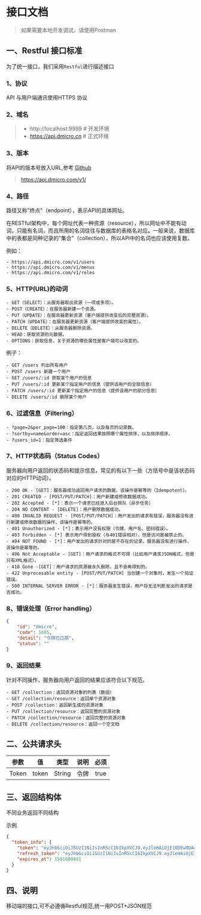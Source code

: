 # 接口文档
> 如果需要本地开发调试，请使用Postman
## 一、Restful 接口标准
为了统一接口，我们采用`Restful`进行描述接口
### 1、协议
API 与用户端通讯使用HTTPS 协议
### 2、域名
> - http://localhost:9999 # 开发环境  
> - https://api.dmicro.cn  # 正式环境     
### 3、版本
将API的版本号放入URL,参考 [Github](https://developer.github.com/v3/media/#request-specific-version)
> https://api.dmicro.com/v1/
### 4、路径
路径又称"终点"（endpoint），表示API的具体网址。

在RESTful架构中，每个网址代表一种资源（resource），所以网址中不能有动词，只能有名词，而且所用的名词往往与数据库的表格名对应。一般来说，数据库中的表都是同种记录的"集合"（collection），所以API中的名词也应该使用复数。

例如：

```
- https://api.dmicro.com/v1/users
- https://api.dmicro.com/v1/menus
- https://api.dmicro.com/v1/roles
```
### 5、HTTP(URL)的动词

```
- GET（SELECT）：从服务器取出资源（一项或多项）。
- POST（CREATE）：在服务器新建一个资源。
- PUT（UPDATE）：在服务器更新资源（客户端提供改变后的完整资源）。
- PATCH（UPDATE）：在服务器更新资源（客户端提供改变的属性）。
- DELETE（DELETE）：从服务器删除资源。
- HEAD：获取资源的元数据。
- OPTIONS：获取信息，关于资源的哪些属性是客户端可以改变的。
```

例子：

```
- GET /users 列出所有用户
- POST /users 新建一个用户
- GET /users/:id 获取某个用户的信息
- PUT /users/:id 更新某个指定用户的信息（提供该用户的全部信息）
- PATCH /users/:id 更新某个指定用户的信息（提供该用户的部分信息）
- DELETE /users/:id 删除某个用户
```
### 6、过滤信息（Filtering）
```
- ?page=2&per_page=100：指定第几页，以及每页的记录数。
- ?sortby=name&order=asc：指定返回结果按照哪个属性排序，以及排序顺序。
- ?users_id=1：指定筛选条件
```
### 7、HTTP状态码（Status Codes）
服务器向用户返回的状态码和提示信息，常见的有以下一些（方括号中是该状态码对应的HTTP动词）。
```
- 200 OK - [GET]：服务器成功返回用户请求的数据，该操作是幂等的（Idempotent）。
- 201 CREATED - [POST/PUT/PATCH]：用户新建或修改数据成功。
- 202 Accepted - [*]：表示一个请求已经进入后台排队（异步任务）
- 204 NO CONTENT - [DELETE]：用户删除数据成功。
- 400 INVALID REQUEST - [POST/PUT/PATCH]：用户发出的请求有错误，服务器没有进行新建或修改数据的操作，该操作是幂等的。
- 401 Unauthorized - [*]：表示用户没有权限（令牌、用户名、密码错误）。
- 403 Forbidden - [*] 表示用户得到授权（与401错误相对），但是访问是被禁止的。
- 404 NOT FOUND - [*]：用户发出的请求针对的是不存在的记录，服务器没有进行操作，该操作是幂等的。
- 406 Not Acceptable - [GET]：用户请求的格式不可得（比如用户请求JSON格式，但是只有XML格式）。
- 410 Gone -[GET]：用户请求的资源被永久删除，且不会再得到的。
- 422 Unprocesable entity - [POST/PUT/PATCH] 当创建一个对象时，发生一个验证错误。
- 500 INTERNAL SERVER ERROR - [*]：服务器发生错误，用户将无法判断发出的请求是否成功。
```

### 8、错误处理（Error handling）

```json
{
    "id": "dmicro",
    "code": 1005,
    "detail": "令牌已过期",
    "status": ""
}
```

### 9、返回结果
针对不同操作，服务器向用户返回的结果应该符合以下规范。
```
- GET /collection：返回资源对象的列表（数组）
- GET /collection/resource：返回单个资源对象
- POST /collection：返回新生成的资源对象
- PUT /collection/resource：返回完整的资源对象
- PATCH /collection/resource：返回完整的资源对象
- DELETE /collection/resource：返回一个空文档
```

## 二、公共请求头
| 参数     | 值        | 类型   | 说明     | 必须   | 
|:--------:|:---------:|:------:|:--------:|:------:|
| Token   | token      | String | 令牌     | true   |

## 三、返回结构体

不同业务返回不同结构

示例
```json
{
  "token_info": {
    "token": "eyJhbGciOiJSUzI1NiIsInR5cCI6IkpXVCJ9.eyJleHAiOjE1ODEwODA4ODEsIkluZm8iOnsiQXBwaWQiOjEsIlVpZCI6MzU2NTI4MDM5MTMzMTg1LCJQbGF0IjoxLCJEZXZpY2VJZCI6IiJ9fQ.Bzfk4xwVaRfm7rpZXT2fsn4tqWC_bd76GWW2tPT5MhJWQcQAP6bzlpx3t2M7GPqH3A9OWPoHxr2bffrnJjuNDacfdMLu_PO8tg8qdoi4e55kCREvEiKyXB9SxyWYadioiyrs00qMt8VfakN6L9PosgS7xtCFADUkoGBTyHdJXzE",
    "refresh_token": "eyJhbGciOiJSUzI1NiIsInR5cCI6IkpXVCJ9.eyJleHAiOjE1ODM2NjU2ODEsIkluZm8iOnsiQXBwaWQiOjEsIlVpZCI6MzU2NTI4MDM5MTMzMTg1LCJQbGF0IjoxLCJEZXZpY2VJZCI6IiJ9fQ.mW09Ga6PJ5_od1KK0HGK03CpLq_cWrims-9zOUioRdjARAuXfg7kCVnhwJwSl8hqXJ7_rq68TO5buhErEVmnD7wLRIFJA7HGkI39sN9SrqwvTP17lWyCySAIjdQy8vtMml5ZhxCMNlMXGaytTeCkV5vEn_lzVyQsr4gwbRfqWwk",
    "expires_at": 1581080881
  }
}
```

## 四、说明
移动端的接口,可不必遵循Restful规范,统一用POST+JSON规范